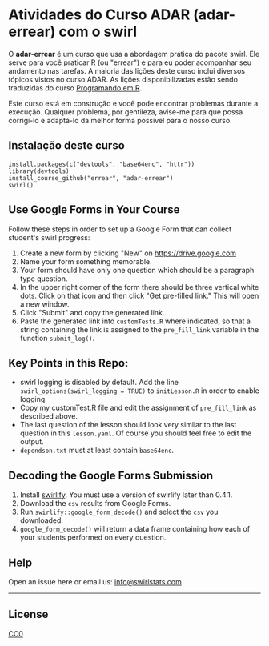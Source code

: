 # Atividades do Curso ADAR (adar-errear) com o swirl

O **adar-errear** é um curso que usa a abordagem prática do pacote swirl. Ele serve para você praticar R (ou "errear") e para eu poder acompanhar seu andamento nas tarefas. A maioria das lições deste curso inclui diversos tópicos vistos no curso ADAR. As lições disponibilizadas estão sendo traduzidas do curso [Programando em R](https://github.com/swirldev/swirl_courses/tree/master/R_Programming). 

Este curso está em construção e você pode encontrar problemas durante a execução. Qualquer problema, por gentileza, avise-me para que possa corrigi-lo e adaptá-lo da melhor forma possível para o nosso curso.

## Instalação deste curso

```{r install-adar-errear}
install.packages(c("devtools", "base64enc", "httr"))
library(devtools)
install_course_github("errear", "adar-errear")
swirl()
```

## Use Google Forms in Your Course

Follow these steps in order to set up a Google
Form that can collect student's swirl progress:

1. Create a new form by clicking "New" on https://drive.google.com
2. Name your form something memorable.
3. Your form should have only one question which should be a paragraph type 
question.
4. In the upper right corner of the form there should be three vertical white
dots. Click on that icon and then click "Get pre-filled link." This will open
a new window.
5. Click "Submit" and copy the generated link.
6. Paste the generated link into `customTests.R` where indicated, so that a
string containing the link is assigned to the `pre_fill_link` variable in the
function `submit_log()`.

## Key Points in this Repo:

- swirl logging is disabled by default. Add the line 
`swirl_options(swirl_logging = TRUE)` to `initLesson.R` in order to enable 
logging.
- Copy my customTest.R file and edit the assignment of `pre_fill_link` as
described above.
- The last question of the lesson should look very similar to the last question
in this `lesson.yaml`. Of course you should feel free to edit the output.
- `dependson.txt` must at least contain `base64enc`.

## Decoding the Google Forms Submission

1. Install [swirlify](https://github.com/swirldev/swirlify). You must use a
version of swirlify later than 0.4.1.
2. Download the `csv` results from Google Forms.
3. Run `swirlify::google_form_decode()` and select the `csv` you downloaded.
4. `google_form_decode()` will return a data frame containing how each of your
students performed on every question.

## Help

Open an issue here or email us: info@swirlstats.com

---

## License

[CC0](https://creativecommons.org/publicdomain/zero/1.0/)